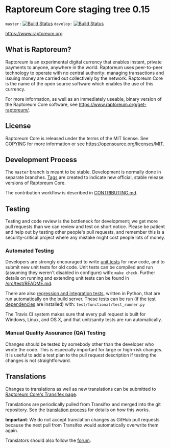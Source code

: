 Raptoreum Core staging tree 0.15
===========================

`master:` [![Build Status](https://travis-ci.org/raptoreum/raptoreum.svg?branch=master)](https://travis-ci.org/raptoreum/raptoreum) `develop:` [![Build Status](https://travis-ci.org/raptoreum/raptoreum.svg?branch=develop)](https://travis-ci.org/raptoreum/raptoreum/branches)

https://www.raptoreum.org


What is Raptoreum?
-------------

Raptoreum is an experimental digital currency that enables instant, private
payments to anyone, anywhere in the world. Raptoreum uses peer-to-peer technology
to operate with no central authority: managing transactions and issuing money
are carried out collectively by the network. Raptoreum Core is the name of the open
source software which enables the use of this currency.

For more information, as well as an immediately useable, binary version of
the Raptoreum Core software, see https://www.raptoreum.org/get-raptoreum/.


License
-------

Raptoreum Core is released under the terms of the MIT license. See [COPYING](COPYING) for more
information or see https://opensource.org/licenses/MIT.

Development Process
-------------------

The `master` branch is meant to be stable. Development is normally done in separate branches.
[Tags](https://github.com/raptoreum/raptoreum/tags) are created to indicate new official,
stable release versions of Raptoreum Core.

The contribution workflow is described in [CONTRIBUTING.md](CONTRIBUTING.md).

Testing
-------

Testing and code review is the bottleneck for development; we get more pull
requests than we can review and test on short notice. Please be patient and help out by testing
other people's pull requests, and remember this is a security-critical project where any mistake might cost people
lots of money.

### Automated Testing

Developers are strongly encouraged to write [unit tests](src/test/README.md) for new code, and to
submit new unit tests for old code. Unit tests can be compiled and run
(assuming they weren't disabled in configure) with: `make check`. Further details on running
and extending unit tests can be found in [/src/test/README.md](/src/test/README.md).

There are also [regression and integration tests](/test), written
in Python, that are run automatically on the build server.
These tests can be run (if the [test dependencies](/test) are installed) with: `test/functional/test_runner.py`

The Travis CI system makes sure that every pull request is built for Windows, Linux, and OS X, and that unit/sanity tests are run automatically.

### Manual Quality Assurance (QA) Testing

Changes should be tested by somebody other than the developer who wrote the
code. This is especially important for large or high-risk changes. It is useful
to add a test plan to the pull request description if testing the changes is
not straightforward.

Translations
------------

Changes to translations as well as new translations can be submitted to
[Raptoreum Core's Transifex page](https://www.transifex.com/projects/p/raptoreum/).

Translations are periodically pulled from Transifex and merged into the git repository. See the
[translation process](doc/translation_process.md) for details on how this works.

**Important**: We do not accept translation changes as GitHub pull requests because the next
pull from Transifex would automatically overwrite them again.

Translators should also follow the [forum](https://www.raptoreum.org/forum/topic/raptoreum-worldwide-collaboration.88/).

